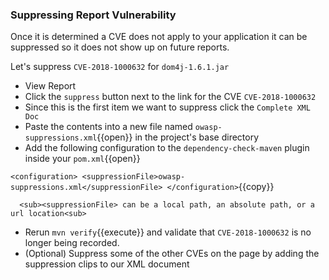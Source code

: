 ### Suppressing Report Vulnerability

Once it is determined a CVE does not apply to your application it can be suppressed so it does not show up on future reports.

Let's suppress `CVE-2018-1000632` for `dom4j-1.6.1.jar`
  - View Report
  - Click the `suppress` button next to the link for the CVE `CVE-2018-1000632`
  - Since this is the first item we want to suppress click the `Complete XML Doc`
  - Paste the contents into a new file named `owasp-suppressions.xml`{{open}} in the project's base directory
  - Add the following configuration to the `dependency-check-maven` plugin inside your `pom.xml`{{open}}
  
  `
  <configuration>
    <suppressionFile>owasp-suppressions.xml</suppressionFile>
  </configuration>
  `{{copy}}
      
      <sub><suppressionFile> can be a local path, an absolute path, or a url location<sub>
 - Rerun `mvn verify`{{execute}} and validate that `CVE-2018-1000632` is no longer being recorded.
 - (Optional) Suppress some of the other CVEs on the page by adding the suppression clips to our XML document
  
